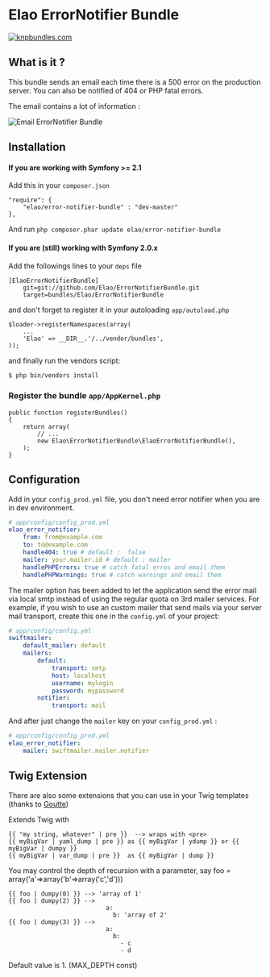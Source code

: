 # Elao ErrorNotifier Bundle

[![knpbundles.com](http://knpbundles.com/Elao/ErrorNotifierBundle/badge)](http://knpbundles.com/Elao/ErrorNotifierBundle)

## What is it ?

This bundle sends an email each time there is a 500 error on the production server. You can also be notified of 404 or PHP fatal errors.

The email contains a lot of information :

![Email ErrorNotifier Bundle](http://i49.tinypic.com/2wck36e.png "Email ErrorNotifier Bundle")

## Installation

#### If you are working with Symfony >= 2.1

Add this in your `composer.json`

    "require": {
        "elao/error-notifier-bundle" : "dev-master"
    },

And run `php composer.phar update elao/error-notifier-bundle`

#### If you are (still) working with Symfony 2.0.x

Add the followings lines to your `deps` file

    [ElaoErrorNotifierBundle]
        git=git://github.com/Elao/ErrorNotifierBundle.git
        target=bundles/Elao/ErrorNotifierBundle

and don't forget to register it in your autoloading `app/autoload.php`

    $loader->registerNamespaces(array(
        ...
        'Elao' => __DIR__.'/../vendor/bundles',
    ));

and finally run the vendors script:

```bash
$ php bin/vendors install
```

### Register the bundle `app/AppKernel.php`

    public function registerBundles()
    {
        return array(
            // ...
            new Elao\ErrorNotifierBundle\ElaoErrorNotifierBundle(),
        );
    }


## Configuration

Add in your `config_prod.yml` file, you don't need error notifier when you are in dev environment.

```yml
# app/config/config_prod.yml
elao_error_notifier:
    from: from@example.com
    to: to@example.com
    handle404: true # default :  false
    mailer: your.mailer.id # default : mailer
    handlePHPErrors: true # catch fatal erros and email them
    handlePHPWarnings: true # catch warnings and email them
```


The mailer option has been added to let the application send the error mail via local smtp instead of using the regular quota on 3rd mailer services.
For example, if you wish to use an custom mailer that send mails via your server mail transport, create this one in the `config.yml` of your project:
```yml
# app/config/config.yml
swiftmailer:
    default_mailer: default
    mailers:
        default:
            transport: smtp
            host: localhost
            username: mylogin
            password: mypassword
        notifier:
            transport: mail
```

And after just change the `mailer` key on your `config_prod.yml` :
```yml
# app/config/config_prod.yml
elao_error_notifier:
    mailer: swiftmailer.mailer.notifier
```

## Twig Extension

There are also some extensions that you can use in your Twig templates (thanks to [Goutte](https://github.com/Goutte))

Extends Twig with

    {{ "my string, whatever" | pre }}  --> wraps with <pre>
    {{ myBigVar | yaml_dump | pre }} as {{ myBigVar | ydump }} or {{ myBigVar | dumpy }}
    {{ myBigVar | var_dump | pre }}  as {{ myBigVar | dump }}

You may control the depth of recursion with a parameter, say foo = array('a'=>array('b'=>array('c','d')))

    {{ foo | dumpy(0) }} --> 'array of 1'
    {{ foo | dumpy(2) }} -->
                               a:
                                 b: 'array of 2'
    {{ foo | dumpy(3) }} -->
                               a:
                                 b:
                                   - c
                                   - d

Default value is 1. (MAX_DEPTH const)
